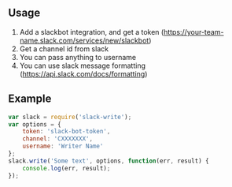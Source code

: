 ## Usage
1. Add a slackbot integration, and get a token (https://your-team-name.slack.com/services/new/slackbot)
2. Get a channel id from slack
3. You can pass anything to username
4. You can use slack message formatting (https://api.slack.com/docs/formatting)

## Example
```javascript
var slack = require('slack-write');
var options = {
	token: 'slack-bot-token',
	channel: 'CXXXXXXX',
	username: 'Writer Name'
};
slack.write('Some text', options, function(err, result) {
	console.log(err, result);
});
```
